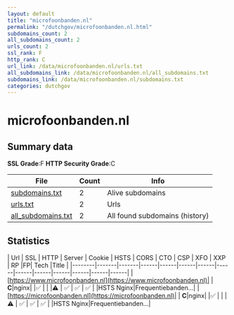 ```yaml
---
layout: default
title: "microfoonbanden.nl"
permalink: "/dutchgov/microfoonbanden.nl.html"
subdomains_count: 2
all_subdomains_count: 2
urls_count: 2
ssl_rank: F
http_rank: C
url_link: /data/microfoonbanden.nl/urls.txt
all_subdomains_link: /data/microfoonbanden.nl/all_subdomains.txt
subdomains_link: /data/microfoonbanden.nl/subdomains.txt
categories: dutchgov
---
```



# microfoonbanden.nl
## Summary data


**SSL Grade**:F
**HTTP Security Grade**:C


| File       | Count | Info |
|------------|-------|------|
|[subdomains.txt](/data/microfoonbanden.nl/subdomains.txt)|2|Alive subdomains|
|[urls.txt](/data/microfoonbanden.nl/urls.txt)|2|Urls|
|[all_subdomains.txt](/data/microfoonbanden.nl/all_subdomains.txt)|2|All found subdomains (history)|


## Statistics


| Url | SSL | HTTP | Server | Cookie | HSTS | CORS | CTO | CSP | XFO | XXP | RP |FP| Tech |Title |
|--------|-------|-------|------|------|------|------|------|------|------|------|------|------|------|
|[https://www.microfoonbanden.nl](https://www.microfoonbanden.nl)| | **C**|nginx| |:white_check_mark: | | |:warning: | :white_check_mark: | :white_check_mark: | :white_check_mark: | |HSTS Nginx|Frequentiebanden...|
|[https://microfoonbanden.nl](https://microfoonbanden.nl)| | **C**|nginx| |:white_check_mark: | | |:warning: | :white_check_mark: | :white_check_mark: | :white_check_mark: | |HSTS Nginx|Frequentiebanden...|